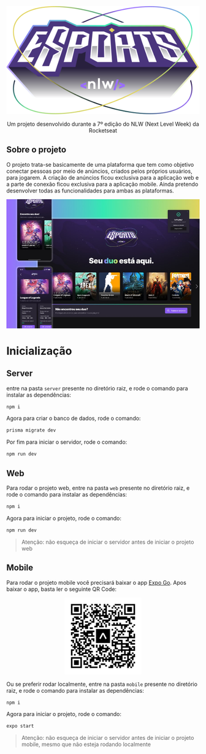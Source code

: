 <p align="center">
  <img src="./assets/logo-nlw-esports.svg" />
  <p align="center">
    Um projeto desenvolvido durante a 7º edição do NLW (Next Level Week) da Rocketseat
  </p>
</p>


## Sobre o projeto

O projeto trata-se basicamente de uma plataforma que tem como objetivo conectar pessoas por meio de anúncios, criados pelos próprios usuários, para jogarem. A criação de anúncios ficou exclusiva para a aplicação web e a parte de conexão ficou exclusiva para a aplicação mobile. Ainda pretendo desenvolver todas as funcionalidades para ambas as plataformas.

![App Design](./assets/image1.jpg)

# Inicialização
## Server
entre na pasta `server` presente no diretório raiz, e rode o comando para instalar as dependências:
```bash
npm i
```
Agora para criar o banco de dados, rode o comando:
```bash 
prisma migrate dev
```
Por fim para iniciar o servidor, rode o comando:
```bash
npm run dev
```

## Web
Para rodar o projeto web, entre na pasta `web` presente no diretório raiz, e rode o comando para instalar as dependências:
```bash
npm i
```
Agora para iniciar o projeto, rode o comando:
```bash
npm run dev
```
> Atenção: não esqueça de iniciar o servidor antes de iniciar o projeto web

## Mobile
Para rodar o projeto mobile você precisará baixar o app [Expo Go](https://expo.dev/client).
Apos baixar o app, basta ler o seguinte QR Code:
<p align="center">
  <img src="./assets/expo-go.svg" width="200px" />
</p>

Ou se preferir rodar localmente, entre na pasta `mobile` presente no diretório raiz, e rode o comando para instalar as dependências:
```bash
npm i
```
Agora para iniciar o projeto, rode o comando:
```bash
expo start 
```
> Atenção: não esqueça de iniciar o servidor antes de iniciar o projeto mobile, mesmo que não esteja rodando localmente
